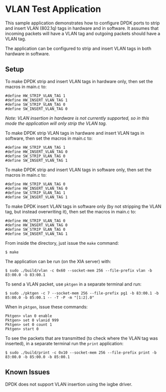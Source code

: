 # VLAN Test Application

This sample application demonstrates how to configure DPDK ports to strip and insert VLAN (802.1q) tags in hardware and in software. It assumes that incoming packets will have a VLAN tag and outgoing packets should have a VLAN tag.

The application can be configured to strip and insert VLAN tags in both hardware in software.

## Setup

To make DPDK strip and insert VLAN tags in hardware only, then set the macros in main.c to:

    #define HW_STRIP_VLAN_TAG 1
    #define HW_INSERT_VLAN_TAG 1
    #define SW_STRIP_VLAN_TAG 0
    #define SW_INSERT_VLAN_TAG 0

*Note: VLAN insertion in hardware is not currently supported, so in this mode the application will only strip the VLAN tag.*

To make DPDK strip VLAN tags in hardware and insert VLAN tags in software, then set the macros in main.c to:

    #define HW_STRIP_VLAN_TAG 1
    #define HW_INSERT_VLAN_TAG 0
    #define SW_STRIP_VLAN_TAG 0
    #define SW_INSERT_VLAN_TAG 1

To make DPDK strip and insert VLAN tags in software only, then set the macros in main.c to:

    #define HW_STRIP_VLAN_TAG 0
    #define HW_INSERT_VLAN_TAG 0
    #define SW_STRIP_VLAN_TAG 1
    #define SW_INSERT_VLAN_TAG 1

To make DPDK insert VLAN tags in software only (by not stripping the VLAN tag, but instead overwriting it), then set the macros in main.c to:

    #define HW_STRIP_VLAN_TAG 0
    #define HW_INSERT_VLAN_TAG 0
    #define SW_STRIP_VLAN_TAG 0
    #define SW_INSERT_VLAN_TAG 1

From inside the directory, just issue the `make` command:

    $ make

The application can be run (on the XIA server) with:

    $ sudo ./build/vlan -c 0x60 --socket-mem 256 --file-prefix vlan -b 83:00.0 -b 83:00.1

To send a VLAN packet, use `pktgen` in a separate terminal and run:

    $ sudo ./pktgen -c 7 --socket-mem 256 --file-prefix pg1 -b 83:00.1 -b 85:00.0 -b 85:00.1 -- -T -P -m "[1:2].0"

When in `pktgen`, issue these commands:

    Pktgen> vlan 0 enable
    Pktgen> set 0 vlanid 999
    Pktgen> set 0 count 1
    Pktgen> start 0

To see the packets that are transmitted (to check where the VLAN tag was inserted), in a separate terminal run the `print` application:

    $ sudo ./build/print -c 0x10 --socket-mem 256 --file-prefix print -b 83:00.0 -b 85:00.0 -b 85:00.1

## Known Issues

DPDK does not support VLAN insertion using the ixgbe driver.
